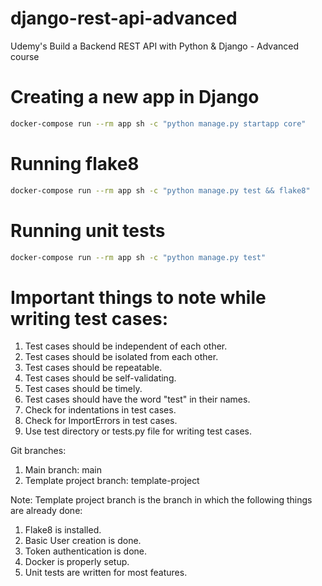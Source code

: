# django-rest-api-advanced

Udemy's Build a Backend REST API with Python &amp; Django - Advanced course

# Creating a new app in Django

```bash
docker-compose run --rm app sh -c "python manage.py startapp core"
```

# Running flake8

```bash
docker-compose run --rm app sh -c "python manage.py test && flake8"
```

# Running unit tests

```bash
docker-compose run --rm app sh -c "python manage.py test"
```

# Important things to note while writing test cases:

1. Test cases should be independent of each other.
2. Test cases should be isolated from each other.
3. Test cases should be repeatable.
4. Test cases should be self-validating.
5. Test cases should be timely.
6. Test cases should have the word "test" in their names.
7. Check for indentations in test cases.
8. Check for ImportErrors in test cases.
9. Use test directory or tests.py file for writing test cases.

Git branches:

1. Main branch: main
2. Template project branch: template-project

Note:
Template project branch is the branch in which the following things are already done:

1. Flake8 is installed.
2. Basic User creation is done.
3. Token authentication is done.
4. Docker is properly setup.
5. Unit tests are written for most features.
